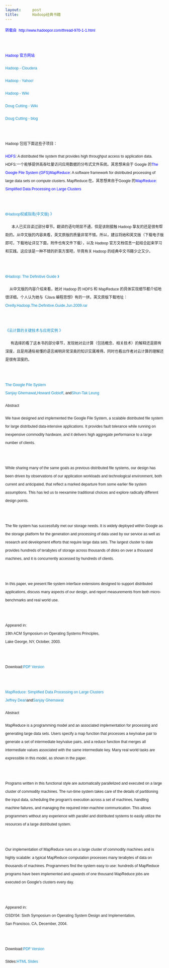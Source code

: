 ```yaml
---
layout:     post
title:      Hadoop经典书籍
---
```

<div id="article_content" class="article_content clearfix csdn-tracking-statistics" data-pid="blog" data-mod="popu_307" data-dsm="post">
								            <link rel="stylesheet" href="https://csdnimg.cn/release/phoenix/template/css/ck_htmledit_views-f76675cdea.css">
						<div class="htmledit_views" id="content_views">
                
<p style="font-family:Arial;font-size:14px;line-height:26px;">
<span style="font-size:13px;"><span><a href="http://hadoop.apache.org/" rel="nofollow" style="color:rgb(202,0,0);text-decoration:none;"><span style="font-size:12px;"><span style="color:#0000FF;">转载自 
 http://www.hadoopor.com/thread-970-1-1.html<br></span></span></a></span></span></p>
<p style="font-family:Arial;font-size:14px;line-height:26px;">
<span style="font-size:13px;"><span><a href="http://hadoop.apache.org/" rel="nofollow" style="color:rgb(202,0,0);text-decoration:none;"><span style="font-size:12px;"><span style="color:#0000FF;"><br></span></span></a></span></span></p>
<p style="font-family:Arial;font-size:14px;line-height:26px;">
<span style="font-size:13px;"><span><a href="http://hadoop.apache.org/" rel="nofollow" style="color:rgb(202,0,0);text-decoration:none;"><span style="font-size:12px;"><span style="color:#0000FF;">Hadoop </span><span style="color:#0000FF;"><span>官方网站</span> </span></span></a></span></span></p>
<p style="font-family:Arial;font-size:14px;line-height:26px;">
<a href="http://www.cloudera.com/developers/learn-hadoop/" rel="nofollow" style="color:rgb(202,0,0);text-decoration:none;"><span style="color:rgb(16,138,198);"><span style="font-size:13px;"><span style="font-size:12px;">Hadoop
 - Cloudera</span></span></span></a></p>
<p style="font-family:Arial;font-size:14px;line-height:26px;">
<a href="http://developer.yahoo.com/hadoop/" rel="nofollow" style="color:rgb(202,0,0);text-decoration:none;"><span style="color:rgb(16,138,198);"><span style="font-size:13px;"><span style="font-size:12px;">Hadoop
 - Yahoo!</span></span></span></a></p>
<p style="font-family:Arial;font-size:14px;line-height:26px;">
<span style="color:rgb(16,138,198);"><span style="font-size:13px;"><span style="font-size:12px;">Hadoop - Wiki</span></span></span><a href="http://en.wikipedia.org/wiki/Doug_Cutting" rel="nofollow" style="color:rgb(202,0,0);text-decoration:none;"><span style="font-size:13px;"><br><span style="color:rgb(16,138,198);"></span></span></a></p>
<p style="font-family:Arial;font-size:14px;line-height:26px;">
<a href="http://en.wikipedia.org/wiki/Doug_Cutting" rel="nofollow" style="color:rgb(202,0,0);text-decoration:none;"><span style="color:rgb(16,138,198);"><span style="font-size:13px;"><span style="font-size:12px;">Doug
 Cutting - Wiki</span></span></span></a><span style="font-size:13px;"><br><span style="color:rgb(16,138,198);"></span></span></p>
<p style="font-family:Arial;font-size:14px;line-height:26px;">
<a href="http://cutting.wordpress.com/" rel="nofollow" style="color:rgb(202,0,0);text-decoration:none;"><span style="color:rgb(16,138,198);"><span style="font-size:13px;"><span style="font-size:12px;">Doug
 Cutting - blog</span></span></span></a></p>
<p style="font-family:Arial;font-size:14px;line-height:26px;">
<span style="font-size:13px;"><span style="font-size:12px;"> </span></span></p>
<p style="font-family:Arial;font-size:14px;line-height:26px;">
<span style="font-size:13px;"><span style="font-size:12px;"><span>Hadoop </span><span>包括下面这些子项目： </span></span></span></p>
<span style="font-family:Arial;line-height:26px;font-size:13px;"><span><a href="http://hadoop.apache.org/hdfs/" rel="nofollow" style="color:rgb(202,0,0);text-decoration:none;"><span><span style="font-size:12px;"><span style="color:#0000FF;">HDFS</span><span style="color:rgb(16,138,198);"></span></span></span></a><span style="font-size:12px;">:
 A distributed file system that provides high throughput access to application data. HDFS:</span></span><span><span style="font-size:12px;">一个能够提供高吞吐量访问应用数据的分布式文件系统。其思想来自于<span> Google </span>的<span><a href="http://labs.google.com/papers/gfs.html" rel="nofollow" style="color:rgb(202,0,0);text-decoration:none;"><span><span style="color:#0000FF;">The
 Google File System (GFS)</span><span style="color:rgb(16,138,198);"></span></span></a></span></span></span></span><span style="font-family:Arial;line-height:26px;font-size:13px;"><span><a href="http://hadoop.apache.org/mapreduce/" rel="nofollow" style="color:rgb(202,0,0);text-decoration:none;"><span><span style="font-size:12px;"><span style="color:#0000FF;">MapReduce</span><span style="color:rgb(16,138,198);"></span></span></span></a><span style="font-size:12px;">:
 A software framework for distributed processing of large data sets on compute clusters. MapReduce:</span></span><span><span style="font-size:12px;">在。其思想来自于<span>Google </span>的</span><span><a href="http://labs.google.com/papers/mapreduce.html" rel="nofollow" style="color:rgb(202,0,0);text-decoration:none;"><span><span style="color:#0000FF;"><span style="font-size:12px;">MapReduce:
 Simplified Data Processing on Large Clusters <br></span></span></span></a></span></span></span><span style="font-family:Arial;font-size:14px;line-height:26px;"></span>
<p style="font-family:Arial;font-size:14px;line-height:26px;">
 </p>
<p style="font-family:Arial;font-size:14px;line-height:26px;">
<span style="font-size:13px;"><a href="http://www.china-pub.com/196200" rel="nofollow" style="color:rgb(202,0,0);text-decoration:none;"><span style="color:rgb(16,138,198);font-size:12px;">《<span>Hadoop权威指南(中文版)</span> 》</span></a><span style="font-size:12px;"></span></span></p>
<p style="font-family:Arial;font-size:14px;line-height:26px;">
<span style="font-size:13px;"><span style="font-size:12px;">      本人已买且读过部分章节。翻译的语句明显不通，但是该刚接触 Hadoop 挚友的还是很有帮助的。从中文版的内容来看，英文原版的质量非常不错。所以，建议将她和英文版（下载电子版即可，下载地址详见下面，附件也有文件下载），以及 Hadoop 官方文档信息一起结合起来学习和实践。这应该是一种不错的折衷方案吧，毕竟有关
 Hadoop 的经典中文书籍少之又少。</span></span></p>
<p style="font-family:Arial;font-size:14px;line-height:26px;">
<span style="font-size:13px;"><br></span></p>
<p style="font-family:Arial;font-size:14px;line-height:26px;">
<span style="font-size:13px;"><a href="http://oreilly.com/catalog/9780596521974" rel="nofollow" style="color:rgb(202,0,0);text-decoration:none;"><span style="color:rgb(16,138,198);font-size:12px;">《<span>Hadoop:
 The Definitive Guide</span> 》</span></a><span style="font-size:12px;"><br></span></span></p>
<p style="font-family:Arial;font-size:14px;line-height:26px;">
<span style="font-size:13px;"><span style="font-size:12px;">    从中文版的内容介绍来看，她对 Hadoop 的 HDFS 和 MapReduce 的具体实现细节都介绍地很详细。个人认为她与《Java 编程思想》有的一拼。英文原版下载地址：</span><a href="http://hotfile.com/dl/24973311/4f741f8/Oreilly.Hadoop.The.Definitive.Guide.Jun.2009.rar.html" rel="nofollow" style="color:rgb(202,0,0);text-decoration:none;"><span style="color:rgb(16,138,198);font-size:12px;">Oreilly.Hadoop.The.Definitive.Guide.Jun.2009.rar</span></a><span style="font-size:12px;"></span></span></p>
<p style="font-family:Arial;font-size:14px;line-height:26px;">
<span style="font-size:13px;"><br><span style="font-size:12px;"></span></span></p>
<p style="font-family:Arial;font-size:14px;line-height:26px;">
<span style="font-size:13px;"><a href="http://www.china-pub.com/49242" rel="nofollow" style="color:rgb(202,0,0);text-decoration:none;"><span style="color:rgb(16,138,198);font-size:12px;">《<span>云计算的关键技术与应用实例</span> 》</span></a><span style="font-size:12px;"></span></span></p>
<p style="font-family:Arial;font-size:14px;line-height:26px;">
<span style="font-size:13px;"><span style="font-size:12px;">     有选择的看了这本书的部分章节，发现她对云计算（包括概念、相关技术）的解释还是颇有深度，且是用通俗易懂的语言阐明非常深奥的知识实属难得。同时也看出作者对云计算的理解还是很有深度的。</span></span></p>
<p style="font-family:Arial;font-size:14px;line-height:26px;">
 </p>
<p style="font-family:Arial;font-size:14px;line-height:26px;">
<span style="font-size:13px;"><a href="http://labs.google.com/papers/gfs.html" rel="nofollow" style="color:rgb(202,0,0);text-decoration:none;"><span><span style="color:rgb(16,138,198);font-size:12px;">The
 Google File System</span></span></a><br><span><a href="http://labs.google.com/people/sanjay/" rel="nofollow" style="color:rgb(202,0,0);text-decoration:none;"><span style="color:rgb(16,138,198);font-size:12px;">Sanjay Ghemawat</span></a><span style="font-size:12px;">,</span><a href="http://labs.google.com/people/hgobioff/" rel="nofollow" style="color:rgb(202,0,0);text-decoration:none;"><span style="color:rgb(16,138,198);font-size:12px;">Howard
 Gobioff</span></a><span style="font-size:12px;">, and</span><a href="http://labs.google.com/people/shuntak/" rel="nofollow" style="color:rgb(202,0,0);text-decoration:none;"><span style="color:rgb(16,138,198);font-size:12px;">Shun-Tak
 Leung</span></a><span style="font-size:12px;"></span></span></span></p>
<p style="font-family:Arial;font-size:14px;line-height:26px;">
<span style="font-size:13px;"><span style="font-size:12px;"><span>Abstract</span></span></span></p>
<p style="font-family:Arial;font-size:14px;line-height:26px;">
<span style="font-size:13px;"><span><span style="font-size:12px;">We have designed and implemented the Google File System, a scalable distributed file system for large distributed
 data-intensive applications. It provides fault tolerance while running on inexpensive commodity hardware, and it delivers high aggregate performance to a large number of clients.</span></span></span></p>
<p style="font-family:Arial;font-size:14px;line-height:26px;">
<span style="font-size:13px;"><br><span style="font-size:12px;"></span></span></p>
<p style="font-family:Arial;font-size:14px;line-height:26px;">
<span style="font-size:13px;"><span><span style="font-size:12px;">While sharing many of the same goals as previous distributed file systems, our design has been driven by observations
 of our application workloads and technological environment, both current and anticipated, that reflect a marked departure from some earlier file system assumptions. This has led us to reexamine traditional choices and explore radically different design points.</span></span></span></p>
<p style="font-family:Arial;font-size:14px;line-height:26px;">
<span style="font-size:13px;"><br><span style="font-size:12px;"></span></span></p>
<p style="font-family:Arial;font-size:14px;line-height:26px;">
<span style="font-size:13px;"><span><span style="font-size:12px;">The file system has successfully met our storage needs. It is widely deployed within Google as the storage platform
 for the generation and processing of data used by our service as well as research and development efforts that require large data sets. The largest cluster to date provides hundreds of terabytes of storage across thousands of disks on over a thousand machines,
 and it is concurrently accessed by hundreds of clients.</span></span></span></p>
<p style="font-family:Arial;font-size:14px;line-height:26px;">
<span style="font-size:13px;"><br><span style="font-size:12px;"></span></span></p>
<p style="font-family:Arial;font-size:14px;line-height:26px;">
<span style="font-size:13px;"><span><span style="font-size:12px;">In this paper, we present file system interface extensions designed to support distributed applications, discuss
 many aspects of our design, and report measurements from both micro-benchmarks and real world use.</span></span></span></p>
<p style="font-family:Arial;font-size:14px;line-height:26px;">
<span style="font-size:13px;"><br><span style="font-size:12px;"></span></span></p>
<p style="font-family:Arial;font-size:14px;line-height:26px;">
<span style="font-size:13px;"><span><span style="font-size:12px;">Appeared in:<br>
19th ACM Symposium on Operating Systems Principles,<br>
Lake George, NY, October, 2003.</span></span></span></p>
<p style="font-family:Arial;font-size:14px;line-height:26px;">
<span style="font-size:13px;"><br><span style="font-size:12px;"></span></span></p>
<p style="font-family:Arial;font-size:14px;line-height:26px;">
<span style="font-size:13px;"><span style="font-size:12px;">Download:</span><a href="http://labs.google.com/papers/gfs-sosp2003.pdf" rel="nofollow" style="color:rgb(202,0,0);text-decoration:none;"><span style="color:rgb(16,138,198);font-size:12px;">PDF
 Version</span></a><span style="font-size:12px;"></span></span></p>
<p style="font-family:Arial;font-size:14px;line-height:26px;">
<span style="font-size:13px;"><br><span style="font-size:12px;"></span></span></p>
<p style="font-family:Arial;font-size:14px;line-height:26px;">
<span style="font-size:13px;"><a href="http://labs.google.com/papers/mapreduce.html" rel="nofollow" style="color:rgb(202,0,0);text-decoration:none;"><span><span style="color:rgb(16,138,198);font-size:12px;">MapReduce: Simplified Data Processing on Large Clusters</span></span></a><br><span><a href="http://labs.google.com/people/jeff/" rel="nofollow" style="color:rgb(202,0,0);text-decoration:none;"><span style="color:rgb(16,138,198);font-size:12px;">Jeffrey Dean</span></a><span style="font-size:12px;">and</span><a href="http://labs.google.com/people/sanjay/" rel="nofollow" style="color:rgb(202,0,0);text-decoration:none;"><span style="color:rgb(16,138,198);font-size:12px;">Sanjay
 Ghemawat</span></a><span style="font-size:12px;"></span></span></span></p>
<p style="font-family:Arial;font-size:14px;line-height:26px;">
<span style="font-size:13px;"><span style="font-size:12px;"><span>Abstract</span></span></span></p>
<p style="font-family:Arial;font-size:14px;line-height:26px;">
<span style="font-size:13px;"><span><span style="font-size:12px;">MapReduce is a programming model and an associated implementation for processing and generating large data sets.
 Users specify a map function that processes a key/value pair to generate a set of intermediate key/value pairs, and a reduce function that merges all intermediate values associated with the same intermediate key. Many real world tasks are expressible in this
 model, as shown in the paper.</span></span></span></p>
<p style="font-family:Arial;font-size:14px;line-height:26px;">
<span style="font-size:13px;"><br><span style="font-size:12px;"></span></span></p>
<p style="font-family:Arial;font-size:14px;line-height:26px;">
<span style="font-size:13px;"><span><span style="font-size:12px;">Programs written in this functional style are automatically parallelized and executed on a large cluster of commodity
 machines. The run-time system takes care of the details of partitioning the input data, scheduling the program's execution across a set of machines, handling machine failures, and managing the required inter-machine communication. This allows programmers without
 any experience with parallel and distributed systems to easily utilize the resources of a large distributed system.</span></span></span></p>
<p style="font-family:Arial;font-size:14px;line-height:26px;">
<span style="font-size:13px;"><br><span style="font-size:12px;"></span></span></p>
<p style="font-family:Arial;font-size:14px;line-height:26px;">
<span style="font-size:13px;"><span><span style="font-size:12px;">Our implementation of MapReduce runs on a large cluster of commodity machines and is highly scalable: a typical
 MapReduce computation processes many terabytes of data on thousands of machines. Programmers find the system easy to use: hundreds of MapReduce programs have been implemented and upwards of one thousand MapReduce jobs are executed on Google's clusters every
 day.</span></span></span></p>
<p style="font-family:Arial;font-size:14px;line-height:26px;">
<span style="font-size:13px;"><br><span style="font-size:12px;"></span></span></p>
<p style="font-family:Arial;font-size:14px;line-height:26px;">
<span style="font-size:13px;"><span><span style="font-size:12px;">Appeared in:<br>
OSDI'04: Sixth Symposium on Operating System Design and Implementation,<br>
San Francisco, CA, December, 2004.</span></span></span></p>
<p style="font-family:Arial;font-size:14px;line-height:26px;">
<span style="font-size:13px;"><br><span style="font-size:12px;"></span></span></p>
<p style="font-family:Arial;font-size:14px;line-height:26px;">
<span style="font-size:13px;"><span style="font-size:12px;">Download:</span><a href="http://labs.google.com/papers/mapreduce-osdi04.pdf" rel="nofollow" style="color:rgb(202,0,0);text-decoration:none;"><span style="color:rgb(16,138,198);font-size:12px;">PDF
 Version</span></a><span style="font-size:12px;"></span></span></p>
<span style="font-family:Arial;line-height:26px;font-size:13px;"><span><span style="font-size:12px;">Slides:</span><a href="http://labs.google.com/papers/mapreduce-osdi04-slides/index.html" rel="nofollow" style="color:rgb(202,0,0);text-decoration:none;"><span style="color:rgb(16,138,198);font-size:12px;">HTML
 Slides</span></a></span></span>
            </div>
                </div>